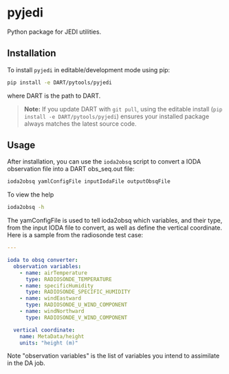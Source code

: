 # pyjedi

Python package for JEDI utilities.

## Installation

To install `pyjedi` in editable/development mode using pip:

   ```sh
   pip install -e DART/pytools/pyjedi
   ```

where DART is the path to DART.

> **Note:** If you update DART with `git pull`, using the editable install (`pip install -e DART/pytools/pyjedi`) ensures your installed package always matches the latest source code.


## Usage

After installation, you can use the `ioda2obsq` script to convert a IODA observation file into a DART obs_seq.out file:

```sh
ioda2obsq yamlConfigFile inputIodaFile outputObsqFile
```

To view the help
```sh
ioda2obsq -h
```

The yamConfigFile is used to tell ioda2obsq which variables, and their type, from the input IODA file to convert, as well as define the vertical coordinate.
Here is a sample from the radiosonde test case:
```yaml
---

ioda to obsq converter:
  observation variables:
    - name: airTemperature
      type: RADIOSONDE_TEMPERATURE
    - name: specificHumidity
      type: RADIOSONDE_SPECIFIC_HUMIDITY
    - name: windEastward
      type: RADIOSONDE_U_WIND_COMPONENT
    - name: windNorthward
      type: RADIOSONDE_V_WIND_COMPONENT

  vertical coordinate:
    name: MetaData/height
    units: "height (m)"
```

Note "observation variables" is the list of variables you intend to assimilate in the DA job.
